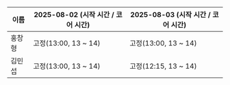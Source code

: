 | 이름   | 2025-08-02 (시작 시간 / 코어 시간) | 2025-08-03 (시작 시간 / 코어 시간) |
|--------|-------------------------------------|-------------------------------------|
| 홍창형 | 고정(13:00, 13 ~ 14)                | 고정(13:00, 13 ~ 14)                |
| 김민섭 | 고정(13:00, 13 ~ 14)                | 고정(12:15, 13 ~ 14)                |
